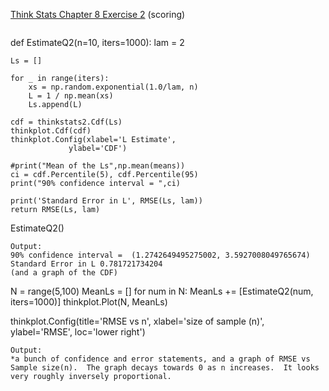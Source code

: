 [Think Stats Chapter 8 Exercise 2](http://greenteapress.com/thinkstats2/html/thinkstats2009.html#toc77) (scoring)

>> ```
def EstimateQ2(n=10, iters=1000):
    lam = 2

    Ls = []

    for _ in range(iters):
        xs = np.random.exponential(1.0/lam, n)
        L = 1 / np.mean(xs)
        Ls.append(L)

    cdf = thinkstats2.Cdf(Ls)
    thinkplot.Cdf(cdf)
    thinkplot.Config(xlabel='L Estimate',
                 ylabel='CDF')

    #print("Mean of the Ls",np.mean(means))
    ci = cdf.Percentile(5), cdf.Percentile(95)
    print("90% confidence interval = ",ci)
    
    print('Standard Error in L', RMSE(Ls, lam))
    return RMSE(Ls, lam)
    
EstimateQ2()
```
Output:
90% confidence interval =  (1.2742649495275002, 3.5927008049765674)
Standard Error in L 0.781721734204
(and a graph of the CDF)

```
N = range(5,100)
MeanLs = []
for num in N:
    MeanLs += [EstimateQ2(num, iters=1000)]
thinkplot.Plot(N, MeanLs)
    
thinkplot.Config(title='RMSE vs n', xlabel='size of sample (n)', ylabel='RMSE', 
                 loc='lower right')
```
Output:
*a bunch of confidence and error statements, and a graph of RMSE vs Sample size(n).  The graph decays towards 0 as n increases.  It looks very roughly inversely proportional.
